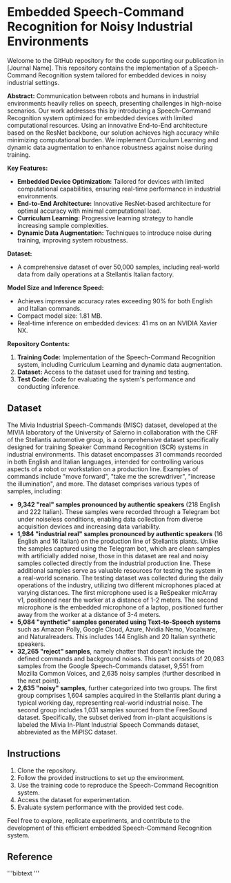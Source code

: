 # Embedded Speech-Command Recognition for Noisy Industrial Environments

Welcome to the GitHub repository for the code supporting our publication in [Journal Name]. This repository contains the implementation of a Speech-Command Recognition system tailored for embedded devices in noisy industrial settings.

**Abstract:**
Communication between robots and humans in industrial environments heavily relies on speech, presenting challenges in high-noise scenarios. Our work addresses this by introducing a Speech-Command Recognition system optimized for embedded devices with limited computational resources. Using an innovative End-to-End architecture based on the ResNet backbone, our solution achieves high accuracy while minimizing computational burden. We implement Curriculum Learning and dynamic data augmentation to enhance robustness against noise during training.

**Key Features:**
- **Embedded Device Optimization:** Tailored for devices with limited computational capabilities, ensuring real-time performance in industrial environments.
- **End-to-End Architecture:** Innovative ResNet-based architecture for optimal accuracy with minimal computational load.
- **Curriculum Learning:** Progressive learning strategy to handle increasing sample complexities.
- **Dynamic Data Augmentation:** Techniques to introduce noise during training, improving system robustness.

**Dataset:**
- A comprehensive dataset of over 50,000 samples, including real-world data from daily operations at a Stellantis Italian factory.

**Model Size and Inference Speed:**
- Achieves impressive accuracy rates exceeding 90% for both English and Italian commands.
- Compact model size: 1.81 MB.
- Real-time inference on embedded devices: 41 ms on an NVIDIA Xavier NX.

**Repository Contents:**
1. **Training Code:** Implementation of the Speech-Command Recognition system, including Curriculum Learning and dynamic data augmentation.
2. **Dataset:** Access to the dataset used for training and testing.
3. **Test Code:** Code for evaluating the system's performance and conducting inference.

## Dataset
The Mivia Industrial Speech-Commands (MISC) dataset, developed at the MIVIA laboratory of the University of Salerno in collaboration with the CRF of the Stellantis automotive group, is a comprehensive dataset specifically designed for training Speaker Command Recognition (SCR) systems in industrial environments. This dataset encompasses 31 commands recorded in both English and Italian languages, intended for controlling various aspects of a robot or workstation on a production line. Examples of commands include "move forward", "take me the screwdriver", "increase the illumination", and more.
The dataset comprises various types of samples, including:
- **9,342 "real" samples pronounced by authentic speakers** (218 English and 222 Italian). These samples were recorded through a Telegram bot under noiseless conditions, enabling data collection from diverse acquisition devices and increasing data variability.
- **1,984 "industrial real" samples pronounced by authentic speakers** (16 English and 16 Italian) on the production line of Stellantis plants. Unlike the samples captured using the Telegram bot, which are clean samples with artificially added noise, those in this dataset are real and noisy samples collected directly from the industrial production line. These additional samples serve as valuable resources for testing the system in a real-world scenario. The testing dataset was collected during the daily operations of the industry, utilizing two different microphones placed at varying distances. The first microphone used is a ReSpeaker micArray v1, positioned near the worker at a distance of 1-2 meters. The second microphone is the embedded microphone of a laptop, positioned further away from the worker at a distance of 3-4 meters.
- **5,084 "synthetic" samples generated using Text-to-Speech systems** such as Amazon Polly, Google Cloud, Azure, Nvidia Nemo, Vocalware, and Naturalreaders. This includes 144 English and 20 Italian synthetic speakers.
- **32,265 "reject" samples**, namely chatter that doesn't include the defined commands and background noises. This part consists of 20,083 samples from the Google Speech-Commands dataset, 9,551 from Mozilla Common Voices, and 2,635 noisy samples (further described in the next point). 
- **2,635 "noisy" samples**, further categorized into two groups. The first group comprises 1,604 samples acquired in the Stellantis plant during a typical working day, representing real-world industrial noise. The second group includes 1,031 samples sourced from the FreeSound dataset.
Specifically, the subset derived from in-plant acquisitions is labeled the Mivia In-Plant Industrial Speech Commands dataset, abbreviated as the MiPISC dataset.

## Instructions
1. Clone the repository.
2. Follow the provided instructions to set up the environment.
3. Use the training code to reproduce the Speech-Command Recognition system.
4. Access the dataset for experimentation.
5. Evaluate system performance with the provided test code.

Feel free to explore, replicate experiments, and contribute to the development of this efficient embedded Speech-Command Recognition system.

## Reference
'''bibtext
'''
